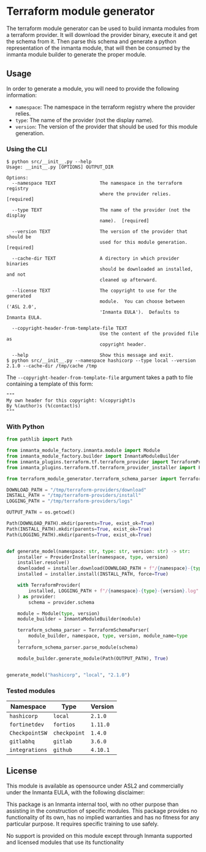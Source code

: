 # Terraform module generator

The terraform module generator can be used to build inmanta modules from a terraform provider.  It will download the provider binary, execute it and get the schema from it.  Then parse this schema and generate a python representation of the inmanta module, that will then be consumed by the inmanta module builder to generate the proper module.

## Usage
In order to generate a module, you will need to provide the following information:
 - `namespace`: The namespace in the terraform registry where the provider relies.
 - `type`: The name of the provider (not the display name).
 - `version`: The version of the provider that should be used for this module generation.

### Using the CLI

```console
$ python src/__init__.py --help
Usage: __init__.py [OPTIONS] OUTPUT_DIR

Options:
  --namespace TEXT                The namespace in the terraform registry
                                  where the provider relies.  [required]

  --type TEXT                     The name of the provider (not the display
                                  name).  [required]

  --version TEXT                  The version of the provider that should be
                                  used for this module generation.  [required]

  --cache-dir TEXT                A directory in which provider binaries
                                  should be downloaded an installed, and not
                                  cleaned up afterward.

  --license TEXT                  The copyright to use for the generated
                                  module.  You can choose between ('ASL 2.0',
                                  'Inmanta EULA').  Defaults to Inmanta EULA.

  --copyright-header-from-template-file TEXT
                                  Use the content of the provided file as
                                  copyright header.

  --help                          Show this message and exit.
$ python src/__init__.py --namespace hashicorp --type local --version 2.1.0 --cache-dir /tmp/cache /tmp
```

The `--copyright-header-from-template-file` argument takes a path to file containing a template of this form:
```
"""
My own header for this copyright: %(copyright)s
By %(author)s (%(contact)s)
"""
```

### With Python

```python
from pathlib import Path

from inmanta_module_factory.inmanta.module import Module
from inmanta_module_factory.builder import InmantaModuleBuilder
from inmanta_plugins.terraform.tf.terraform_provider import TerraformProvider
from inmanta_plugins.terraform.tf.terraform_provider_installer import ProviderInstaller

from terraform_module_generator.terraform_schema_parser import TerraformSchemaParser

DOWNLOAD_PATH = "/tmp/terraform-providers/download"
INSTALL_PATH = "/tmp/terraform-providers/install"
LOGGING_PATH = "/tmp/terraform-providers/logs"

OUTPUT_PATH = os.getcwd()

Path(DOWNLOAD_PATH).mkdir(parents=True, exist_ok=True)
Path(INSTALL_PATH).mkdir(parents=True, exist_ok=True)
Path(LOGGING_PATH).mkdir(parents=True, exist_ok=True)


def generate_model(namespace: str, type: str, version: str) -> str:
    installer = ProviderInstaller(namespace, type, version)
    installer.resolve()
    downloaded = installer.download(DOWNLOAD_PATH + f"/{namespace}-{type}-{version}")
    installed = installer.install(INSTALL_PATH, force=True)

    with TerraformProvider(
        installed, LOGGING_PATH + f"/{namespace}-{type}-{version}.log"
    ) as provider:
        schema = provider.schema

    module = Module(type, version)
    module_builder = InmantaModuleBuilder(module)

    terraform_schema_parser = TerraformSchemaParser(
        module_builder, namespace, type, version, module_name=type
    )
    terraform_schema_parser.parse_module(schema)

    module_builder.generate_module(Path(OUTPUT_PATH), True)


generate_model("hashicorp", "local", "2.1.0")
```

### Tested modules
| **Namespace** | **Type** | **Version** |
| --- | --- | --- |
| `hashicorp` | `local` | `2.1.0` |
| `fortinetdev` | `fortios` | `1.11.0` |
| `CheckpointSW` | `checkpoint` | `1.4.0` |
| `gitlabhq` | `gitlab` | `3.6.0` |
| `integrations` | `github` | `4.10.1` |


## License

This module is available as opensource under ASL2 and commercially under the Inmanta EULA, with the following disclaimer:

This package is an Inmanta internal tool, with no other purpose than assisting in the construction of specific modules.
This package provides no functionality of its own, has no implied warranties and has no fitness for any particular purpose.
It requires specific training to use safely.

No support is provided on this module except through Inmanta supported and licensed modules that use its functionality
